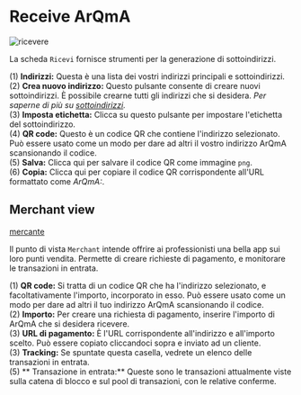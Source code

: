 # Receive ArQmA #
![ricevere](media/black_receive.png)

La scheda `Ricevi` fornisce strumenti per la generazione di sottoindirizzi.

(1) **Indirizzi:** Questa è una lista dei vostri indirizzi principali e sottoindirizzi.  
(2) **Crea nuovo indirizzo:** Questo pulsante consente di creare nuovi sottoindirizzi. È possibile crearne tutti gli indirizzi che si desidera. *Per saperne di più su [sottoindirizzi](https://monero.stackexchange.com/questions/3673/what-is-a-sub-address).*  
(3) **Imposta etichetta:** Clicca su questo pulsante per impostare l'etichetta del sottoindirizzo.  
(4) **QR code:** Questo è un codice QR che contiene l'indirizzo selezionato. Può essere usato come un modo per dare ad altri il vostro indirizzo ArQmA scansionando il codice.  
(5) **Salva:** Clicca qui per salvare il codice QR come immagine `png`.  
(6) **Copia:** Clicca qui per copiare il codice QR corrispondente all'URL formattato come *ArQmA:<indirizzo>*.  

## Merchant view
[mercante](media/merchant.png)

Il punto di vista `Merchant` intende offrire ai professionisti una bella app sui loro punti vendita. Permette di creare richieste di pagamento, e monitorare le transazioni in entrata.

(1) **QR code:** Si tratta di un codice QR che ha l'indirizzo selezionato, e facoltativamente l'importo, incorporato in esso. Può essere usato come un modo per dare ad altri il tuo indirizzo ArQmA scansionando il codice.  
(2) **Importo:** Per creare una richiesta di pagamento, inserire l'importo di ArQmA che si desidera ricevere.  
(3) **URL di pagamento:** È l'URL corrispondente all'indirizzo e all'importo scelto. Può essere copiato cliccandoci sopra e inviato ad un cliente.  
(3) **Tracking:** Se spuntate questa casella, vedrete un elenco delle transazioni in entrata.  
(5) ** Transazione in entrata:** Queste sono le transazioni attualmente viste sulla catena di blocco e sul pool di transazioni, con le relative conferme.

